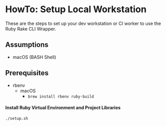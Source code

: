 # HowTo: Setup Local Workstation
These are the steps to set up your dev workstation or CI worker to use the Ruby Rake CLI Wrapper.

## Assumptions
* macOS (BASH Shell)

## Prerequisites
* rbenv
    * macOS
        * `brew install rbenv ruby-build`

#### Install Ruby Virtual Environment and Project Libraries
`./setup.sh`
